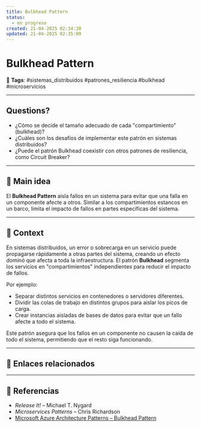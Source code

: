```yaml
---
title: Bulkhead Pattern
status:
  - en progreso
created: 21-04-2025 02:34:20
updated: 21-04-2025 02:35:09
---
```


# Bulkhead Pattern

🔖 **Tags**: #sistemas_distribuidos #patrones_resiliencia #bulkhead #microservicios

---

## Questions?
- ¿Cómo se decide el tamaño adecuado de cada "compartimiento" (bulkhead)?
- ¿Cuáles son los desafíos de implementar este patrón en sistemas distribuidos?
- ¿Puede el patrón Bulkhead coexistir con otros patrones de resiliencia, como Circuit Breaker?

---

## 🧠 Main idea

El **Bulkhead Pattern** aísla fallos en un sistema para evitar que una falla en un componente afecte a otros. Similar a los compartimientos estancos en un barco, limita el impacto de fallos en partes específicas del sistema.

---

## 🧩 Context

En sistemas distribuidos, un error o sobrecarga en un servicio puede propagarse rápidamente a otras partes del sistema, creando un efecto dominó que afecta a toda la infraestructura. El patrón **Bulkhead** segmenta los servicios en "compartimientos" independientes para reducir el impacto de fallos.

Por ejemplo:
- Separar distintos servicios en contenedores o servidores diferentes.
- Dividir las colas de trabajo en distintos grupos para aislar los picos de carga.
- Crear instancias aisladas de bases de datos para evitar que un fallo afecte a todo el sistema.

Este patrón asegura que los fallos en un componente no causen la caída de todo el sistema, permitiendo que el resto siga funcionando.

---

## 🔗 Enlaces relacionados

---

## 📘 Referencias

- *Release It!* – Michael T. Nygard  
- *Microservices Patterns* – Chris Richardson  
- [Microsoft Azure Architecture Patterns – Bulkhead Pattern](https://learn.microsoft.com/en-us/azure/architecture/patterns/bulkhead)

